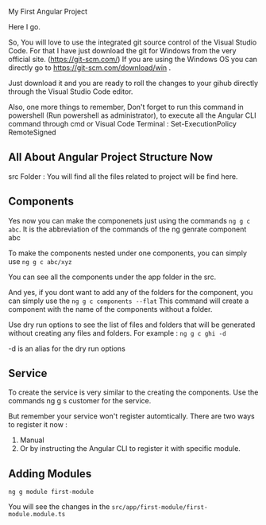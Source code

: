 My First Angular Project

Here I go.

So, You will love to use the integrated git source control of the Visual Studio Code. For that I have just download the git for Windows from the very official site. (https://git-scm.com/) If you are using the Windows OS you can directly go to https://git-scm.com/download/win .

Just download it and you are ready to roll the changes to your gihub directly through the Visual Studio Code editor.

Also, one more things to remember, Don't forget to run this command in powershell (Run powershell as administrator), to execute all the Angular CLI command through cmd or Visual Code Terminal : Set-ExecutionPolicy RemoteSigned


## All About Angular Project Structure Now
src Folder : You will find all the files related to project will be find here.

## Components
Yes now you can make the componenets just using the commands `ng g c abc`. It is the abbreviation of the commands of the ng genrate component abc

To make the components nested under one components, you can simply use `ng g c abc/xyz`

You can see all the components under the app folder in the src.

And yes, if you dont want to add any of the folders for the component, you can simply use the `ng g c components --flat` This command will create a component with the name of the components without a folder.

Use dry run options to see the list of files and folders that will be generated without creating any files and folders. For example : `ng g c ghi -d`

-d is an alias for the dry run options

## Service
To create the service is very similar to the creating the components. Use the commands ng g s customer for the service.

But remember your service won't register automtically. There are two ways to register it now :

1) Manual
2) Or by instructing the Angular CLI to register it with specific module.

## Adding Modules
`ng g module first-module`

You will see the changes in the `src/app/first-module/first-module.module.ts`